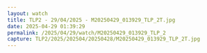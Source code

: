 ```yaml
---
layout: watch
title: TLP2 - 29/04/2025 - M20250429_013929_TLP_2T.jpg
date: 2025-04-29 01:39:29
permalink: /2025/04/29/watch/M20250429_013929_TLP_2
capture: TLP2/2025/202504/20250428/M20250429_013929_TLP_2T.jpg
---
```


